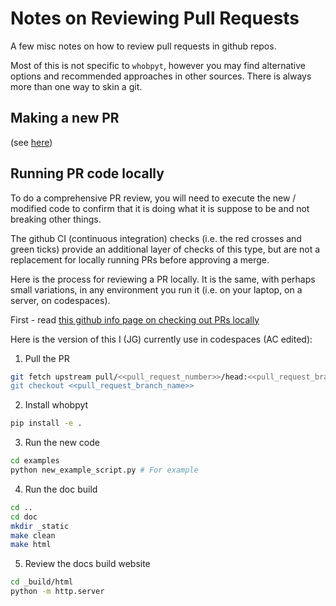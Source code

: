 # Notes on Reviewing Pull Requests 

A few misc notes on how to review pull requests in github repos. 

Most of this is not specific to `whobpyt`, however you may find alternative options and recommended approaches in other sources. There is always more than one way to skin a git. 


## Making a new PR

(see [here](https://github.com/griffithslab/whobpyt/getting_started/how_to_contribute.md))



## Running PR code locally

To do a comprehensive PR review, you will need to execute the new / modified code to confirm that it is doing what it is suppose to be and not breaking other things. 

The github CI (continuous integration) checks (i.e. the red crosses and green ticks) provide an additional layer of checks of this type, but are not a replacement for locally running PRs before approving a merge.

Here is the process for reviewing a PR locally. It is the same, with perhaps small variations, in any environment you run it (i.e. on your laptop, on a server, on codespaces). 

First - read [this github info page on checking out PRs locally](https://docs.github.com/en/pull-requests/collaborating-with-pull-requests/reviewing-changes-in-pull-requests/checking-out-pull-requests-locally)

Here is the version of this I (JG) currently use in codespaces (AC edited):

1. Pull the PR

```bash
git fetch upstream pull/<<pull_request_number>>/head:<<pull_request_branch_name>>
git checkout <<pull_request_branch_name>>
```

2. Install whobpyt

```bash
pip install -e .
```

3. Run the new code

```bash
cd examples
python new_example_script.py # For example
```

4. Run the doc build

```bash
cd ..
cd doc
mkdir _static
make clean 
make html
```

5. Review the docs build website

```bash
cd _build/html
python -m http.server
```


